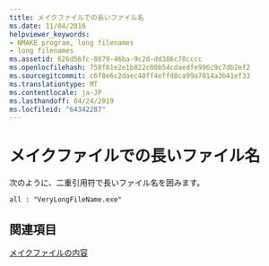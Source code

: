 ```yaml
---
title: メイクファイルでの長いファイル名
ms.date: 11/04/2016
helpviewer_keywords:
- NMAKE program, long filenames
- long filenames
ms.assetid: 626d56fc-8879-46ba-9c2d-dd386c78cccc
ms.openlocfilehash: 758f81e2e1b822c00b54cdaedfe996c9c7db2ef2
ms.sourcegitcommit: c6f8e6c2daec40ff4effd8ca99a7014a3b41ef33
ms.translationtype: MT
ms.contentlocale: ja-JP
ms.lasthandoff: 04/24/2019
ms.locfileid: "64342287"
---
```

# <a name="long-filenames-in-a-makefile"></a>メイクファイルでの長いファイル名

次のように、二重引用符で長いファイル名を囲みます。

```
all : "VeryLongFileName.exe"
```

## <a name="see-also"></a>関連項目

[メイクファイルの内容](contents-of-a-makefile.md)
